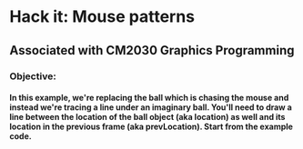 # Hack it: Mouse patterns
## Associated with CM2030 Graphics Programming

### Objective:
####  In this example, we're replacing the ball which is chasing the mouse and instead we're tracing a line under an imaginary ball. You'll need to draw a line between the location of the ball object (aka location) as well and its location in the previous frame (aka prevLocation). Start from the example code.
